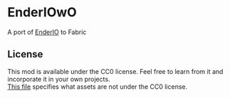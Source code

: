 # EnderIOwO
A port of [EnderIO](https://github.com/SleepyTrousers/EnderIO) to Fabric

## License
This mod is available under the CC0 license. Feel free to learn from it and incorporate it in your own projects.  
[This file](https://github.com/SleepyTrousers/EnderIO#readme) specifies what assets are not under the CC0 license.
